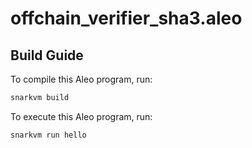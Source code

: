# offchain_verifier_sha3.aleo

## Build Guide

To compile this Aleo program, run:

```bash
snarkvm build
```

To execute this Aleo program, run:

```bash
snarkvm run hello
```
